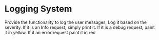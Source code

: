 # Logging System

Provide the functionality to log the user messages, Log it based on the severity. If it is an Info request, simply print it. If it is a debug request, paint it in yellow. If it an error request paint it in red